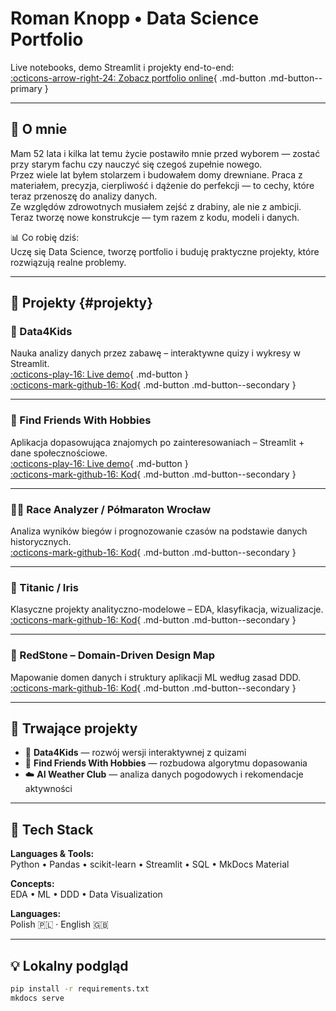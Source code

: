 # Roman Knopp • Data Science Portfolio

Live notebooks, demo Streamlit i projekty end-to-end:  
[:octicons-arrow-right-24: Zobacz portfolio online](#projekty){ .md-button .md-button--primary }

---

## 🧠 O mnie

Mam 52 lata i kilka lat temu życie postawiło mnie przed wyborem — zostać przy starym fachu czy nauczyć się czegoś zupełnie nowego.  
Przez wiele lat byłem stolarzem i budowałem domy drewniane. Praca z materiałem, precyzja, cierpliwość i dążenie do perfekcji — to cechy, które teraz przenoszę do analizy danych.  
Ze względów zdrowotnych musiałem zejść z drabiny, ale nie z ambicji. Teraz tworzę nowe konstrukcje — tym razem z kodu, modeli i danych.

📊 Co robię dziś:  
Uczę się Data Science, tworzę portfolio i buduję praktyczne projekty, które rozwiązują realne problemy.

---

## 🚀 Projekty {#projekty}

### 🎯 Data4Kids
Nauka analizy danych przez zabawę – interaktywne quizy i wykresy w Streamlit.  
[:octicons-play-16: Live demo](https://romi-2023-data4kids.streamlit.app){ .md-button }  
[:octicons-mark-github-16: Kod](https://github.com/romi-2023/data4kids){ .md-button .md-button--secondary }

---

### 🧩 Find Friends With Hobbies
Aplikacja dopasowująca znajomych po zainteresowaniach – Streamlit + dane społecznościowe.  
[:octicons-play-16: Live demo](https://romi-2023-findfriends.streamlit.app){ .md-button }  
[:octicons-mark-github-16: Kod](https://github.com/romi-2023/find_friends_with_hobbies){ .md-button .md-button--secondary }

---

### 🏃‍♂️ Race Analyzer / Półmaraton Wrocław
Analiza wyników biegów i prognozowanie czasów na podstawie danych historycznych.  
[:octicons-mark-github-16: Kod](https://github.com/romi-2023/race_analyzer){ .md-button .md-button--secondary }

---

### 🧠 Titanic / Iris
Klasyczne projekty analityczno-modelowe – EDA, klasyfikacja, wizualizacje.  
[:octicons-mark-github-16: Kod](https://github.com/romi-2023/titanic_iris_analysis){ .md-button .md-button--secondary }

---

### 🧱 RedStone – Domain-Driven Design Map
Mapowanie domen danych i struktury aplikacji ML według zasad DDD.  
[:octicons-mark-github-16: Kod](https://github.com/romi-2023/redstone_ddd_map){ .md-button .md-button--secondary }

---

## 🌱 Trwające projekty

- 🧒 **Data4Kids** — rozwój wersji interaktywnej z quizami
- 👥 **Find Friends With Hobbies** — rozbudowa algorytmu dopasowania
- ☁️ **AI Weather Club** — analiza danych pogodowych i rekomendacje aktywności

---

## 🧰 Tech Stack

**Languages & Tools:**  
Python • Pandas • scikit-learn • Streamlit • SQL • MkDocs Material  

**Concepts:**  
EDA • ML • DDD • Data Visualization  

**Languages:**  
Polish 🇵🇱 · English 🇬🇧  

---

## 💡 Lokalny podgląd

```bash
pip install -r requirements.txt
mkdocs serve
